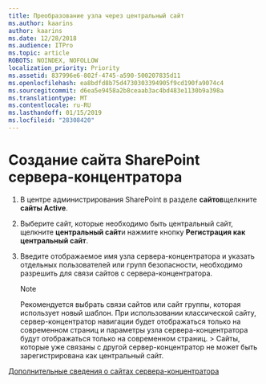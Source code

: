 ```yaml
---
title: Преобразование узла через центральный сайт
ms.author: kaarins
author: kaarins
ms.date: 12/28/2018
ms.audience: ITPro
ms.topic: article
ROBOTS: NOINDEX, NOFOLLOW
localization_priority: Priority
ms.assetid: 837996e6-802f-4745-a590-500207835d11
ms.openlocfilehash: ea8bdfd8b75d4730303394905f9cd190fa9074c4
ms.sourcegitcommit: d6ea5e9458a2b8ceaab3ac4bd483e1130b9a398a
ms.translationtype: MT
ms.contentlocale: ru-RU
ms.lasthandoff: 01/15/2019
ms.locfileid: "28308420"
---
```

# <a name="create-a-sharepoint-hub-site"></a>Создание сайта SharePoint сервера-концентратора

1. В центре администрирования SharePoint в разделе **сайтов**щелкните **сайты Active**. 
    
2. Выберите сайт, которые необходимо быть центральный сайт, щелкните **центральный сайт**и нажмите кнопку **Регистрация как центральный сайт**. 
    
3. Введите отображаемое имя узла сервера-концентратора и указать отдельных пользователей или групп безопасности, необходимо разрешить для связи сайтов с сервера-концентратора.
    
    > [!NOTE]
    >  Рекомендуется выбрать связи сайтов или сайт группы, которая использует новый шаблон. При использовании классической сайту, сервер-концентратор навигации будет отображаться только на современном страниц и параметры узла сервера-концентратора будут отображаться только на современном страниц. > Сайты, которые уже связаны с другой сервер-концентратор не может быть зарегистрирована как центральный сайт. 
  
[Дополнительные сведения о сайтах сервера-концентратора](https://go.microsoft.com/fwlink/?linkid=869149)
  

